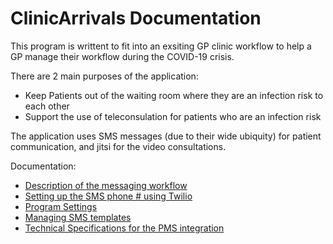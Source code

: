 # ClinicArrivals Documentation
 
This program is writtent to fit into an exsiting GP clinic workflow
to help a GP manage their workflow during the COVID-19 crisis. 

There are 2 main purposes of the application: 

* Keep Patients out of the waiting room where they are an infection risk to each other 
* Support the use of teleconsulation for patients who are an infection risk

The application uses SMS messages (due to their wide ubiquity) for patient communication,
and jitsi for the video consultations. 

Documentation:

* [Description of the messaging workflow](Workflow.md)
* [Setting up the SMS phone # using Twilio](Twilio.md)
* [Program Settings](Settings.md)
* [Managing SMS templates](Templates.md)
* [Technical Specifications for the PMS integration](FHIRDocumentation.md)
